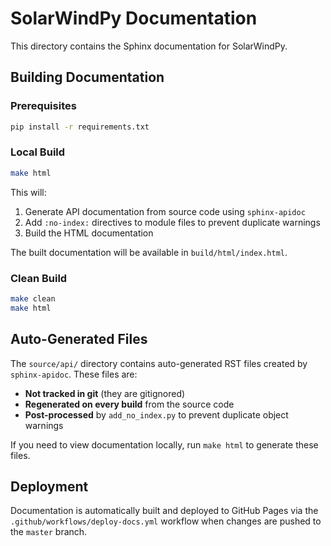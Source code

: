 # SolarWindPy Documentation

This directory contains the Sphinx documentation for SolarWindPy.

## Building Documentation

### Prerequisites
```bash
pip install -r requirements.txt
```

### Local Build
```bash
make html
```

This will:
1. Generate API documentation from source code using `sphinx-apidoc`
2. Add `:no-index:` directives to module files to prevent duplicate warnings
3. Build the HTML documentation

The built documentation will be available in `build/html/index.html`.

### Clean Build
```bash
make clean
make html
```

## Auto-Generated Files

The `source/api/` directory contains auto-generated RST files created by `sphinx-apidoc`. These files are:
- **Not tracked in git** (they are gitignored)
- **Regenerated on every build** from the source code
- **Post-processed** by `add_no_index.py` to prevent duplicate object warnings

If you need to view documentation locally, run `make html` to generate these files.

## Deployment

Documentation is automatically built and deployed to GitHub Pages via the `.github/workflows/deploy-docs.yml` workflow when changes are pushed to the `master` branch.